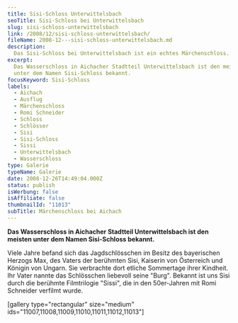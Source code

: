 ```yaml
---
title: Sisi-Schloss Unterwittelsbach
seoTitle: Sisi-Schloss bei Unterwittelsbach
slug: sisi-schloss-unterwittelsbach
link: /2008/12/sisi-schloss-unterwittelsbach/
fileName: 2008-12---sisi-schloss-unterwittelsbach.md
description:
  Das Sisi-Schloss bei Unterwittelsbach ist ein echtes Märchenschloss...
excerpt:
  Das Wasserschloss in Aichacher Stadtteil Unterwittelsbach ist den meisten
  unter dem Namen Sisi-Schloss bekannt.
focusKeyword: Sisi-Schloss
labels:
  - Aichach
  - Ausflug
  - Märchenschloss
  - Romi Schneider
  - Schloss
  - Schlösser
  - Sisi
  - Sisi-Schloss
  - Sissi
  - Unterwittelsbach
  - Wasserschloss
type: Galerie
typeName: Galerie
date: 2008-12-26T14:49:04.000Z
status: publish
isWerbung: false
isAffiliate: false
thumbnailId: "11013"
subTitle: Märchenschloss bei Aichach
---
```


<strong>Das Wasserschloss in Aichacher Stadtteil Unterwittelsbach ist den
meisten unter dem Namen Sisi-Schloss bekannt.</strong>

Viele Jahre befand sich das Jagdschlösschen im Besitz des bayerischen Herzogs
Max, des Vaters der berühmten Sisi, Kaiserin von Österreich und Königin von
Ungarn. Sie verbrachte dort etliche Sommertage ihrer Kindheit. Ihr Vater nannte
das Schlösschen liebevoll seine "Burg". Bekannt ist uns Sisi durch die berühmte
Filmtrilogie "Sissi", die in den 50er-Jahren mit Romi Schneider verfilmt wurde.

[gallery type="rectangular" size="medium"
ids="11007,11008,11009,11010,11011,11012,11013"]
